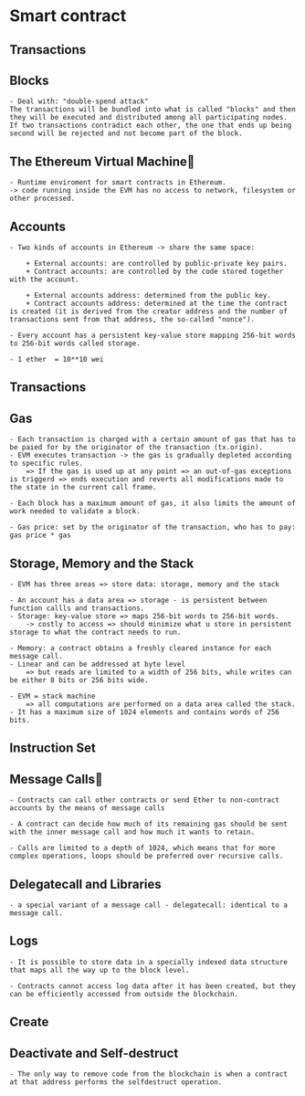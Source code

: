 # Smart contract

## Transactions
## Blocks
    - Deal with: "double-spend attack"
    The transactions will be bundled into what is called "blocks" and then they will be executed and distributed among all participating nodes.
    If two transactions contradict each other, the one that ends up being second will be rejected and not become part of the block.

## The Ethereum Virtual Machine
    - Runtime enviroment for smart contracts in Ethereum.
    -> code running inside the EVM has no access to network, filesystem or other processed. 

## Accounts
    - Two kinds of accounts in Ethereum -> share the same space:
    
        + External accounts: are controlled by public-private key pairs.
        + Contract accounts: are controlled by the code stored together with the account.

        + External accounts address: determined from the public key.
        + Contract accounts address: determined at the time the contract is created (it is derived from the creator address and the number of transactions sent from that address, the so-called "nonce").

    - Every account has a persistent key-value store mapping 256-bit words to 256-bit words called storage.

    - 1 ether  = 10**10 wei

## Transactions
## Gas
    - Each transaction is charged with a certain amount of gas that has to be paied for by the originator of the transaction (tx.origin).
    - EVM executes transaction -> the gas is gradually depleted according to specific rules.
        => If the gas is used up at any point => an out-of-gas exceptions is triggerd => ends execution and reverts all modifications made to the state in the current call frame.
    
    - Each block has a maximum amount of gas, it also limits the amount of work needed to validate a block.

    - Gas price: set by the originator of the transaction, who has to pay: gas price * gas

## Storage, Memory and the Stack
    - EVM has three areas => store data: storage, memory and the stack

    - An account has a data area => storage - is persistent between function callls and transactions.
    - Storage: key-value store => maps 256-bit words to 256-bit words.
        -> costly to access => should minimize what u store in persistent storage to what the contract needs to run.

    - Memory: a contract obtains a freshly cleared instance for each message call.
    - Linear and can be addressed at byte level
        => but reads are limited to a width of 256 bits, while writes can be either 8 bits or 256 bits wide.  

    - EVM = stack machine
        => all computations are performed on a data area called the stack.
    - It has a maximum size of 1024 elements and contains words of 256 bits. 

## Instruction Set
## Message Calls
    - Contracts can call other contracts or send Ether to non-contract accounts by the means of message calls

    - A contract can decide how much of its remaining gas should be sent with the inner message call and how much it wants to retain.

    - Calls are limited to a depth of 1024, which means that for more complex operations, loops should be preferred over recursive calls.

## Delegatecall and Libraries
    - a special variant of a message call - delegatecall: identical to a message call. 

## Logs
    - It is possible to store data in a specially indexed data structure that maps all the way up to the block level. 

    - Contracts cannot access log data after it has been created, but they can be efficiently accessed from outside the blockchain.

## Create
## Deactivate and Self-destruct
    - The only way to remove code from the blockchain is when a contract at that address performs the selfdestruct operation.
    

 